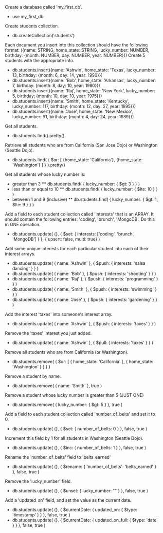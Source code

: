 Create a database called 'my_first_db'.
* use my_first_db

Create students collection.
* db.createCollection('students')

Each document you insert into this collection should have the following format: ({name: STRING, home_state: STRING, lucky_number: NUMBER, birthday: {month: NUMBER, day: NUMBER, year: NUMBER}})
Create 5 students with the appropriate info.
* db.students.insert({name: 'Ashwin', home_state: 'Texas', lucky_number: 13, birthday: {month: 6, day: 14, year: 1990}})
* db.students.insert({name: 'Bob', home_state: 'Arkansas', lucky_number: 7, birthday: {month: 8, day: 10, year: 1980}})
* db.students.insert({name: 'Raj', home_state: 'New York', lucky_number: 5, birthday: {month: 10, day: 10, year: 1975}})
* db.students.insert({name: 'Smith', home_state: 'Kentucky', lucky_number: 117, birthday: {month: 12, day: 27, year: 1995}})
* db.students.insert({name: 'Jose', home_state: 'New Mexico', lucky_number: 91, birthday: {month: 4, day: 24, year: 1989}})

Get all students.
* db.students.find().pretty()

Retrieve all students who are from California (San Jose Dojo) or Washington (Seattle Dojo).
* db.students.find( { $or: [ {home_state: 'California'}, {home_state: 'Washington'} ] } ).pretty()

Get all students whose lucky number is:
* greater than 3
** db.students.find( { lucky_number: { $gt: 3 } } )
* less than or equal to 10
** db.students.find( { lucky_number: { $lte: 10 } } )
* between 1 and 9 (inclusive)
** db.students.find( { lucky_number: { $gt: 1, $lte: 9 } } )

Add a field to each student collection called 'interests' that is an ARRAY.  It should contain the following entries: 'coding', 'brunch', 'MongoDB'. Do this in ONE operation.
* db.students.update( {}, { $set: { interests: ['coding', 'brunch', 'MongoDB'] } }, { upsert: false, multi: true} )

Add some unique interests for each particular student into each of their interest arrays.
* db.students.update( { name: 'Ashwin' }, { $push: { interests: 'salsa dancing' } } )
* db.students.update( { name: 'Bob' }, { $push: { interests: 'shooting' } } )
* db.students.update( { name: 'Raj' }, { $push: { interests: 'programming' } } )
* db.students.update( { name: 'Smith' }, { $push: { interests: 'swimming' } } )
* db.students.update( { name: 'Jose' }, { $push: { interests: 'gardening' } } )

Add the interest 'taxes' into someone's interest array.
* db.students.update( { name: 'Ashwin' }, { $push: { interests: 'taxes' } } )

Remove the 'taxes' interest you just added.
* db.students.update( { name: 'Ashwin' }, { $pull: { interests: 'taxes' } } )

Remove all students who are from California (or Washington).
* db.students.remove( { $or: [ { home_state: 'California' }, { home_state: 'Washington' } ] } )

Remove a student by name.
* db.students.remove( { name: 'Smith' }, true )

Remove a student whose lucky number is greater than 5 (JUST ONE)
* db.students.remove( { lucky_number: { $gt: 5 } }, true )

Add a field to each student collection called 'number_of_belts' and set it to 0.
* db.students.update( {}, { $set: { number_of_belts: 0 } }, false, true )

Increment this field by 1 for all students in Washington (Seattle Dojo).
* db.students.update( {}, { $inc: { number_of_belts: 1 } }, false, true )

Rename the 'number_of_belts' field to 'belts_earned'
* db.students.update( {}, { $rename: { 'number_of_belts': 'belts_earned' } }, false, true )

Remove the 'lucky_number' field.
* db.students.update( {}, { $unset: { lucky_number: "" } }, false, true )

Add a 'updated_on' field, and set the value as the current date.
* db.students.update( {}, { $currentDate: { updated_on: { $type: 'timestamp' } } }, false, true )
* db.students.update( {}, { $currentDate: { updated_on_full: { $type: 'date' } } }, false, true )
